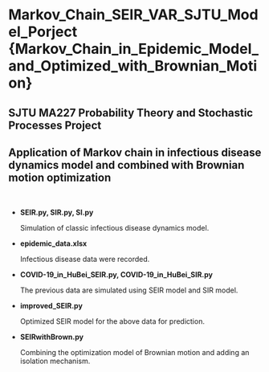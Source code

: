 # Markov_Chain_SEIR_VAR_SJTU_Model_Porject {Markov_Chain_in_Epidemic_Model_and_Optimized_with_Brownian_Motion}
## SJTU MA227 Probability Theory and Stochastic Processes Project
## Application of Markov chain in infectious disease dynamics model and combined with Brownian motion optimization
&nbsp;

- **SEIR.py, SIR.py, SI.py**

   Simulation of classic infectious disease dynamics model.
- **epidemic_data.xlsx**

   Infectious disease data were recorded.
- **COVID-19_in_HuBei_SEIR.py, COVID-19_in_HuBei_SIR.py**

   The previous data are simulated using SEIR model and SIR model.
- **improved_SEIR.py**

   Optimized SEIR model for the above data for prediction.
- **SEIRwithBrown.py**

   Combining the optimization model of Brownian motion and adding an isolation mechanism.
